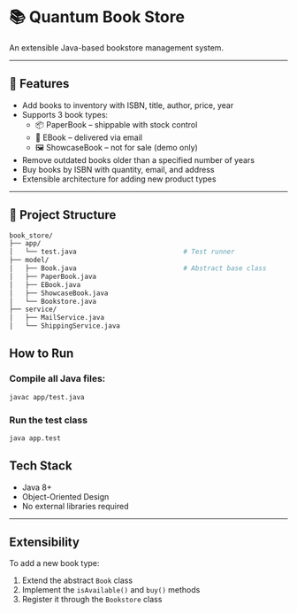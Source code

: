 # 📚 Quantum Book Store

An extensible Java-based bookstore management system.

---

## 🚀 Features

- Add books to inventory with ISBN, title, author, price, year
- Supports 3 book types:
  - 📦 PaperBook – shippable with stock control
  - 💾 EBook – delivered via email
  - 🖼️ ShowcaseBook – not for sale (demo only)
- Remove outdated books older than a specified number of years
- Buy books by ISBN with quantity, email, and address
- Extensible architecture for adding new product types

---

## 🧩 Project Structure

```bash
book_store/
├── app/
│   └── test.java                           # Test runner
├── model/
│   ├── Book.java                           # Abstract base class
│   ├── PaperBook.java
│   ├── EBook.java
│   ├── ShowcaseBook.java
│   └── Bookstore.java             
├── service/
│   ├── MailService.java
│   └── ShippingService.java
```
## How to Run

### Compile all Java files:

```bash
javac app/test.java
```
### Run the test class

```bash
java app.test
```

## Tech Stack

- Java 8+
- Object-Oriented Design
- No external libraries required

---

## Extensibility

To add a new book type:

1. Extend the abstract `Book` class
2. Implement the `isAvailable()` and `buy()` methods
3. Register it through the `Bookstore` class

